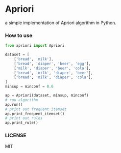 Apriori
=======

a simple implementation of Apriori algorithm in Python.

### How to use

```python
from apriori import Apriori

dataset = [
    ['bread', 'milk'],
    ['bread', 'diaper', 'beer', 'egg'],
    ['milk', 'diaper', 'beer', 'cola'],
    ['bread', 'milk', 'diaper', 'beer'],
    ['bread', 'milk', 'diaper', 'cola'],
]
minsup = minconf = 0.6

ap = Apriori(dataset, minsup, minconf)
# run algorithm
ap.run()
# print out frequent itemset
ap.print_frequent_itemset()
# print out rules
ap.print_rule()
```

### LICENSE

MIT
